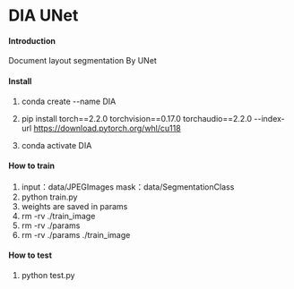 # DIA UNet

#### Introduction
Document layout segmentation By UNet

#### Install

1.  conda create --name DIA

2.  pip install torch==2.2.0 torchvision==0.17.0 torchaudio==2.2.0 --index-url https://download.pytorch.org/whl/cu118

3.  conda activate DIA

#### How to train

1.  input：data/JPEGImages   mask：data/SegmentationClass
2.  python train.py
3.  weights are saved in params
4.  rm -rv ./train_image
5.  rm -rv ./params
6.  rm -rv ./params ./train_image

#### How to test
1.  python test.py
